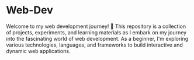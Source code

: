 # Web-Dev
Welcome to my web development journey! 🚀 This repository is a collection of projects, experiments, and learning materials as I embark on my journey into the fascinating world of web development. As a beginner, I'm exploring various technologies, languages, and frameworks to build interactive and dynamic web applications.
